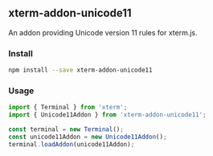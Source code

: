 ## xterm-addon-unicode11

An addon providing Unicode version 11 rules for xterm.js.

### Install

```bash
npm install --save xterm-addon-unicode11
```

### Usage

```ts
import { Terminal } from 'xterm';
import { Unicode11Addon } from 'xterm-addon-unicode11';

const terminal = new Terminal();
const unicode11Addon = new Unicode11Addon();
terminal.loadAddon(unicode11Addon);
```

